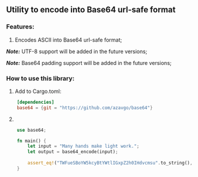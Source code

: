 ## Utility to encode into Base64 url-safe format

### Features: 
1. Encodes ASCII into Base64 url-safe format;

***Note:*** UTF-8 support will be added in the future versions;

***Note:*** Base64 padding support will be added in the future versions;

### How to use this library:

1. Add to Cargo.toml:

```toml
    [dependencies]
    base64 = {git = "https://github.com/azavgo/base64"}
```

2. 

```rust
    use base64; 

    fn main() {     
        let input = "Many hands make light work."; 
        let output = base64_encode(input); 
        
        assert_eq!("TWFueSBoYW5kcyBtYWtlIGxpZ2h0IHdvcmsu".to_string(), output);
    }
```